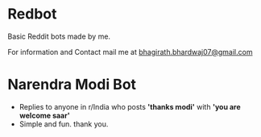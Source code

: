 # Redbot
Basic Reddit bots made by me.

For information and Contact mail me at bhagirath.bhardwaj07@gmail.com

# Narendra Modi Bot

- Replies to anyone in r/India who posts **'thanks modi'** with **'you are welcome saar'**
- Simple and fun. thank you.
